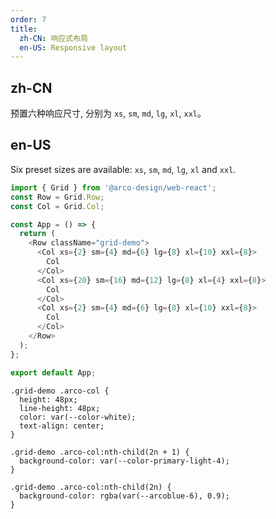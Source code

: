 ```yaml
---
order: 7
title:
  zh-CN: 响应式布局
  en-US: Responsive layout
---
```


## zh-CN

预置六种响应尺寸, 分别为 `xs`, `sm`, `md`, `lg`, `xl`, `xxl`。

## en-US

Six preset sizes are available: `xs`, `sm`, `md`, `lg`, `xl` and `xxl`.

```js
import { Grid } from '@arco-design/web-react';
const Row = Grid.Row;
const Col = Grid.Col;

const App = () => {
  return (
    <Row className="grid-demo">
      <Col xs={2} sm={4} md={6} lg={8} xl={10} xxl={8}>
        Col
      </Col>
      <Col xs={20} sm={16} md={12} lg={8} xl={4} xxl={8}>
        Col
      </Col>
      <Col xs={2} sm={4} md={6} lg={8} xl={10} xxl={8}>
        Col
      </Col>
    </Row>
  );
};

export default App;
```

```css:silent
.grid-demo .arco-col {
  height: 48px;
  line-height: 48px;
  color: var(--color-white);
  text-align: center;
}

.grid-demo .arco-col:nth-child(2n + 1) {
  background-color: var(--color-primary-light-4);
}

.grid-demo .arco-col:nth-child(2n) {
  background-color: rgba(var(--arcoblue-6), 0.9);
}
```
